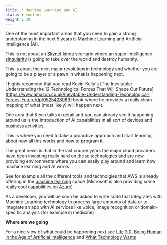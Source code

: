 ```yaml
---
title  : Machine Learning and AI
status : content
weight : 30
---
```


One of the most important areas that you need to gain a strong understaning in the next 5 years is Machine Learning and Artificial Intelligence (AI).

This is not about an [Skynet](https://en.wikipedia.org/wiki/Skynet_(Terminator)) kinda scenario where an super-intelligence [singularity](https://en.wikipedia.org/wiki/Technological_singularity) is going to take over the world and destroy humanity.

This is about the next major revolution in technology and whether you are going to be a player or a pawn in what is happening next.

I highly recomend that you read Kevin Kelly's [The Inevitable: Understanding the 12 Technological Forces That Will Shape Our Future](https://www.amazon.co.uk/Inevitable-Understanding-Technological-Forces-Future/dp/0525428089] book where he provides a really clean mapping of what (most likely) will happen next.

One area that Kevin talks in detail and you can already see it happening around us is the introduction of AI capabilities in all sort of devices and business activities.

This is where you need to take a proactive approach and start learning about how all this works and how to program it.

The great news is that in the last couple years the major cloud providers have been investing really hard on these technologies and are now providing environments where you can easily play around and learn how machine learning and AI works

See for example all the different tools and technolgies that AWS is already offering in the [machine learning](https://aws.amazon.com/machine-learning/) space (Microsoft is also providing some really cool capabilities on [Azure](https://azure.microsoft.com/en-gb/overview/machine-learning/))

As a developer, you will be soon be asked to write code that integrates with Machine Learning technology to process large amounts of data or to integrate an app with AI services like voice, image recognition or domain-specific analysis (for example in medicine)

**Where are we going**

For a nice view of what could be happening next see [Life 3.0: Being Human in the Age of Artificial Intelligence](https://www.amazon.co.uk/Life-3-0-Being-Artificial-Intelligence/dp/024123719X/) and [What Technology Wants](https://www.amazon.co.uk/What-Technology-Wants-Kevin-Kelly/dp/0143120174)
